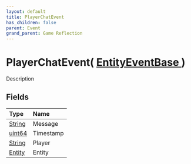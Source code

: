 ```yaml
---
layout: default
title: PlayerChatEvent
has_children: false
parent: Event
grand_parent: Game Reflection
---
```

# PlayerChatEvent( [ EntityEventBase ](/riftbreaker-wiki/docs/game-reflection/events/entity_event_base/) )
Description 

## Fields

| Type | Name |
|:----------|:--------------|
| [String](/riftbreaker-wiki/docs/game-reflection/components/string/) | Message |
| [uint64](/riftbreaker-wiki/docs/game-reflection/components/uint64/) | Timestamp |
| [String](/riftbreaker-wiki/docs/game-reflection/components/string/) | Player |
| [Entity](/riftbreaker-wiki/docs/game-reflection/classes/entity/) | Entity |

